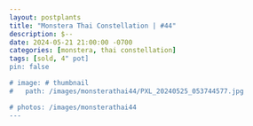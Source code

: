 ```yaml
---
layout: postplants
title: "Monstera Thai Constellation | #44"
description: $--
date: 2024-05-21 21:00:00 -0700
categories: [monstera, thai constellation]
tags: [sold, 4" pot]
pin: false

# image: # thumbnail
#   path: /images/monsterathai44/PXL_20240525_053744577.jpg

# photos: /images/monsterathai44
---
```

